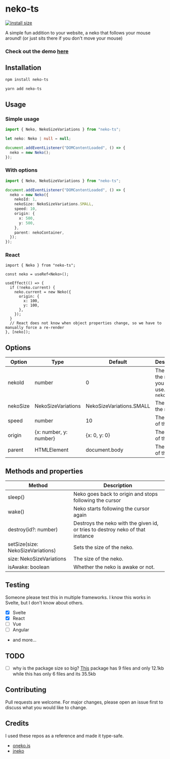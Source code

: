 # neko-ts

[![install size](https://packagephobia.com/badge?p=neko-ts@0.0.5)](https://packagephobia.com/result?p=neko-ts@0.0.5)

A simple fun addition to your website, a neko that follows your mouse around! (or just sits there if you don't move your mouse)

### Check out the demo [here](https://absanthosh.github.io/neko-ts/?path=/story/neko-nekodemo--base-demo)

## Installation

```bash
npm install neko-ts

yarn add neko-ts
```

## Usage

### Simple usage

```ts
import { Neko, NekoSizeVariations } from "neko-ts";

let neko: Neko | null = null;

document.addEventListener("DOMContentLoaded", () => {
  neko = new Neko();
});
```

### With options

```ts
import { Neko, NekoSizeVariations } from "neko-ts";

document.addEventListener("DOMContentLoaded", () => {
  neko = new Neko({
    nekoId: 1,
    nekoSize: NekoSizeVariations.SMALL,
    speed: 10,
    origin: {
      x: 500,
      y: 500,
    },
    parent: nekoContainer,
  });
});
```

### React

```tsx
import { Neko } from "neko-ts";

const neko = useRef<Neko>();

useEffect(() => {
  if (!neko.current) {
    neko.current = new Neko({
      origin: {
        x: 100,
        y: 100,
      },
    });
  }
  // React does not know when object properties change, so we have to manually force a re-render
}, [neko]);
```

## Options

| Option   | Type                   | Default                  | Description                                            |
| -------- | ---------------------- | ------------------------ | ------------------------------------------------------ |
| nekoId   | number                 | 0                        | The id of the neko you want to use. `data-neko="{id}"` |
| nekoSize | NekoSizeVariations     | NekoSizeVariations.SMALL | The size of the neko.                                  |
| speed    | number                 | 10                       | The speed of the neko.                                 |
| origin   | {x: number, y: number} | {x: 0, y: 0}             | The origin of the neko.                                |
| parent   | HTMLElement            | document.body            | The parent of the neko.                                |

## Methods and properties

| Method                            | Description                                                                    |
| --------------------------------- | ------------------------------------------------------------------------------ |
| sleep()                           | Neko goes back to origin and stops following the cursor                        |
| wake()                            | Neko starts following the cursor again                                         |
| destroy(id?: number)              | Destroys the neko with the given id, or tries to destroy neko of that instance |
| setSize(size: NekoSizeVariations) | Sets the size of the neko.                                                     |
| size: NekoSizeVariations          | The size of the neko.                                                          |
| isAwake: boolean                  | Whether the neko is awake or not.                                              |

## Testing

Someone please test this in multiple frameworks. I know this works in Svelte, but I don't know about others.

- [x] Svelte
- [x] React
- [ ] Vue
- [ ] Angular
- and more...

## TODO

- [ ] why is the package size so big? [This](https://github.com/Nekos-life/nekos-dot-life#readme) package has 9 files and only 12.1kb while this has only 6 files and its 35.5kb

## Contributing

Pull requests are welcome. For major changes, please open an issue first to discuss what you would like to change.

## Credits

I used these repos as a reference and made it type-safe.

- [oneko.js](https://github.com/adryd325/oneko.js/)
- [jneko](https://github.com/evert/jneko)

